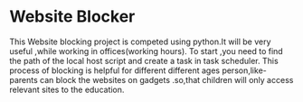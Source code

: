 # Website Blocker
 This Website blocking project is competed using python.It will be very useful ,while working in offices(working hours). To start ,you need to find the path of the local host script and create a task in task scheduler. This process of blocking is helpful for different different ages person,like- parents can block the websites on gadgets .so,that children will only access relevant sites to the education.
